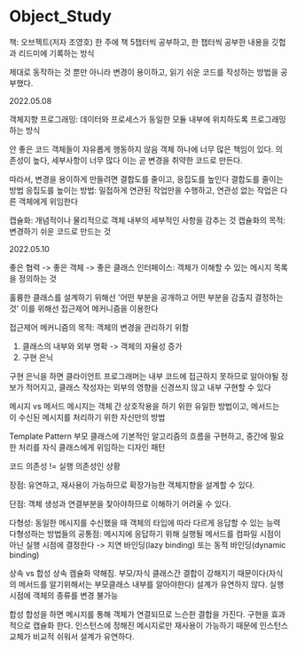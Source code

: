 # Object_Study


책: 오브젝트(저자 조영호)
한 주에 책 5챕터씩 공부하고, 한 챕터씩 공부한 내용을 깃헙과 리드미에 기록하는 방식 

제대로 동작하는 것 뿐만 아니라 변경이 용이하고, 읽기 쉬운 코드를 작성하는 방법을 공부했다.

2022.05.08

객체지향 프로그래밍: 데이터와 프로세스가 동일한 모듈 내부에 위치하도록 프로그래밍 하는 방식 

안 좋은 코드
객체들이 자유롭게 행동하지 않음
객체 하나에 너무 많은 책임이 있다. 의존성이 높다, 세부사항이 너무 많다
이는 곧 변경을 취약한 코드로 만든다.

따라서, 변경을 용이하게 만들려면 결합도를 줄이고, 응집도를 높인다
결합도를 줄이는 방법
응집도를 높이는 방법: 밀접하게 연관된 작업만을 수행하고, 연관성 없는 작업은 다른 객체에게 위임한다 

캡슐화: 개념적이나 물리적으로 객체 내부의 세부적인 사항을 감추는 것 
캡슐화의 목적: 변경하기 쉬운 코드로 만드는 것 

2022.05.10

좋은 협력 -> 좋은 객체 -> 좋은 클래스
인터페이스: 객체가 이해할 수 있는 메시지 목록을 정의하는 것

훌륭한 클래스를 설계하기 위해선 '어떤 부분을 공개하고 어떤 부분을 감출지 결정하는 것' 
이를 위해선 접근제어 메커니즘을 이용한다

접근제어 메커니즘의 목적: 객체의 변경을 관리하기 위함 
1. 클래스의 내부와 외부 명확 -> 객체의 자율성 증가
2. 구현 은닉

구현 은닉을 하면 클라이언트 프로그래머는 내부 코드에 접근하지 못하므로 알아야될 정보가 적어지고,
클래스 작성자는 외부의 영향을 신경쓰지 않고 내부 구현할 수 있다

메시지 vs 메서드
메시지는 객체 간 상호작용을 하기 위한 유일한 방법이고,
메서드는 이 수신된 메시지를 처리하기 위한 자신만의 방법

Template Pattern
부모 클래스에 기본적인 알고리즘의 흐름을 구현하고, 중간에 필요한 처리를 자식 클래스에게 위임하는 디자인 패턴

코드 의존성 != 실행 의존성인 상황

장점: 
유연하고, 재사용이 가능하므로 
확장가능한 객체지향을 설계할 수 있다.

단점: 객체 생성과 연결부분을 찾아야하므로 이해하기 어려울 수 있다. 

다형성: 동일한 메시지를 수신했을 때 객체의 타입에 따라 다르게 응답할 수 있는 능력 
다형성하는 방법들의 공통점: 
메시지에 응답하기 위해 실행될 메서드를 컴파일 시점이 아닌 실행 시점에 결정한다 
-> 지연 바인딩(lazy binding) 또는 동적 바인딩(dynamic binding)

상속 vs 합성
상속
캠슐화 약해짐. 부모/자식 클래스간 결합이 강해지기 때문이다(자식의 메서드를 알기위해서는 부모클래스 내부를 알아야한다)
설계가 유연하지 않다. 실행 시점에 객체의 종류를 변경 불가능 

합성
합성을 하면 메시지를 통해 객체가 연결되므로 느슨한 결합을 가진다. 
구현을 효과적으로 캡슐화 한다. 인스턴스에 정해진 메시지로만 재사용이 가능하기 때문에
인스턴스 교체가 비교적 쉬워서 설계가 유연하다. 










